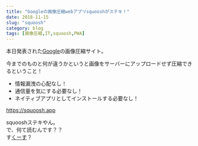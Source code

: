 ```yaml
---
title: "Googleの画像圧縮webアプリsquooshがステキ！"
date: 2018-11-15
slug: "squoosh"
category: blog
tags: [画像圧縮,IT,squoosh,PWA]
---
```

<p>本日発表された<a class="keyword" href="http://d.hatena.ne.jp/keyword/Google">Google</a>の画像圧縮サイト。</p>

<p>今までのものと何が違うかというと画像をサーバーにアップロードせず圧縮できるということ！</p>

<ul>
<li>情報漏洩の心配なし！</li>
<li>通信量を気にする必要なし！</li>
<li>ネイティブアプリとしてインストールする必要なし！</li>
</ul>


<p><a href="https://squoosh.app">https://squoosh.app</a></p>

<p>squooshステキやん。<br/>
で、何て読むんです？？<br/>
す<a class="keyword" href="http://d.hatena.ne.jp/keyword/%A4%AF%A1%BC%A4%B9">くーす</a>？</p>

